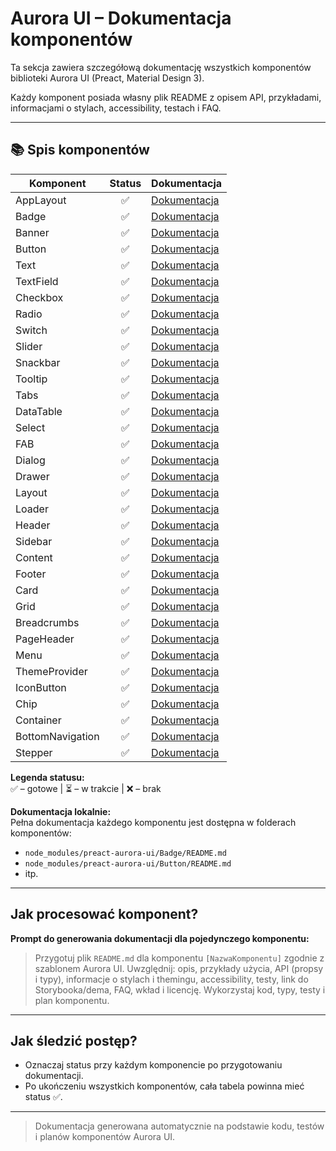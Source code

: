 # Aurora UI – Dokumentacja komponentów

Ta sekcja zawiera szczegółową dokumentację wszystkich komponentów biblioteki Aurora UI (Preact, Material Design 3).

Każdy komponent posiada własny plik README z opisem API, przykładami, informacjami o stylach, accessibility, testach i FAQ.

---

## 📚 Spis komponentów

| Komponent        | Status | Dokumentacja                                                                                           |
| ---------------- | :----: | ------------------------------------------------------------------------------------------------------ |
| AppLayout        |   ✅   | [Dokumentacja](https://github.com/prachwal/preact-aurora-ui/tree/main/src/components/AppLayout)        |
| Badge            |   ✅   | [Dokumentacja](https://github.com/prachwal/preact-aurora-ui/tree/main/src/components/Badge)            |
| Banner           |   ✅   | [Dokumentacja](https://github.com/prachwal/preact-aurora-ui/tree/main/src/components/Banner)           |
| Button           |   ✅   | [Dokumentacja](https://github.com/prachwal/preact-aurora-ui/tree/main/src/components/Button)           |
| Text             |   ✅   | [Dokumentacja](https://github.com/prachwal/preact-aurora-ui/tree/main/src/components/Text)             |
| TextField        |   ✅   | [Dokumentacja](https://github.com/prachwal/preact-aurora-ui/tree/main/src/components/TextField)        |
| Checkbox         |   ✅   | [Dokumentacja](https://github.com/prachwal/preact-aurora-ui/tree/main/src/components/Checkbox)         |
| Radio            |   ✅   | [Dokumentacja](https://github.com/prachwal/preact-aurora-ui/tree/main/src/components/Radio)            |
| Switch           |   ✅   | [Dokumentacja](https://github.com/prachwal/preact-aurora-ui/tree/main/src/components/Switch)           |
| Slider           |   ✅   | [Dokumentacja](https://github.com/prachwal/preact-aurora-ui/tree/main/src/components/Slider)           |
| Snackbar         |   ✅   | [Dokumentacja](https://github.com/prachwal/preact-aurora-ui/tree/main/src/components/Snackbar)         |
| Tooltip          |   ✅   | [Dokumentacja](https://github.com/prachwal/preact-aurora-ui/tree/main/src/components/Tooltip)          |
| Tabs             |   ✅   | [Dokumentacja](https://github.com/prachwal/preact-aurora-ui/tree/main/src/components/Tabs)             |
| DataTable        |   ✅   | [Dokumentacja](https://github.com/prachwal/preact-aurora-ui/tree/main/src/components/DataTable)        |
| Select           |   ✅   | [Dokumentacja](https://github.com/prachwal/preact-aurora-ui/tree/main/src/components/Select)           |
| FAB              |   ✅   | [Dokumentacja](https://github.com/prachwal/preact-aurora-ui/tree/main/src/components/FAB)              |
| Dialog           |   ✅   | [Dokumentacja](https://github.com/prachwal/preact-aurora-ui/tree/main/src/components/Dialog)           |
| Drawer           |   ✅   | [Dokumentacja](https://github.com/prachwal/preact-aurora-ui/tree/main/src/components/Drawer)           |
| Layout           |   ✅   | [Dokumentacja](https://github.com/prachwal/preact-aurora-ui/tree/main/src/components/Layout)           |
| Loader           |   ✅   | [Dokumentacja](https://github.com/prachwal/preact-aurora-ui/tree/main/src/components/Loader)           |
| Header           |   ✅   | [Dokumentacja](https://github.com/prachwal/preact-aurora-ui/tree/main/src/components/Header)           |
| Sidebar          |   ✅   | [Dokumentacja](https://github.com/prachwal/preact-aurora-ui/tree/main/src/components/Sidebar)          |
| Content          |   ✅   | [Dokumentacja](https://github.com/prachwal/preact-aurora-ui/tree/main/src/components/Content)          |
| Footer           |   ✅   | [Dokumentacja](https://github.com/prachwal/preact-aurora-ui/tree/main/src/components/Footer)           |
| Card             |   ✅   | [Dokumentacja](https://github.com/prachwal/preact-aurora-ui/tree/main/src/components/Card)             |
| Grid             |   ✅   | [Dokumentacja](https://github.com/prachwal/preact-aurora-ui/tree/main/src/components/Grid)             |
| Breadcrumbs      |   ✅   | [Dokumentacja](https://github.com/prachwal/preact-aurora-ui/tree/main/src/components/Breadcrumbs)      |
| PageHeader       |   ✅   | [Dokumentacja](https://github.com/prachwal/preact-aurora-ui/tree/main/src/components/PageHeader)       |
| Menu             |   ✅   | [Dokumentacja](https://github.com/prachwal/preact-aurora-ui/tree/main/src/components/Menu)             |
| ThemeProvider    |   ✅   | [Dokumentacja](https://github.com/prachwal/preact-aurora-ui/tree/main/src/components/ThemeProvider)    |
| IconButton       |   ✅   | [Dokumentacja](https://github.com/prachwal/preact-aurora-ui/tree/main/src/components/IconButton)       |
| Chip             |   ✅   | [Dokumentacja](https://github.com/prachwal/preact-aurora-ui/tree/main/src/components/Chip)             |
| Container        |   ✅   | [Dokumentacja](https://github.com/prachwal/preact-aurora-ui/tree/main/src/components/Container)        |
| BottomNavigation |   ✅   | [Dokumentacja](https://github.com/prachwal/preact-aurora-ui/tree/main/src/components/BottomNavigation) |
| Stepper          |   ✅   | [Dokumentacja](https://github.com/prachwal/preact-aurora-ui/tree/main/src/components/Stepper)          |

**Legenda statusu:**  
✅ – gotowe | ⏳ – w trakcie | ❌ – brak

**Dokumentacja lokalnie:**  
Pełna dokumentacja każdego komponentu jest dostępna w folderach komponentów:

- `node_modules/preact-aurora-ui/Badge/README.md`
- `node_modules/preact-aurora-ui/Button/README.md`
- itp.

---

## Jak procesować komponent?

**Prompt do generowania dokumentacji dla pojedynczego komponentu:**

> Przygotuj plik `README.md` dla komponentu `[NazwaKomponentu]` zgodnie z szablonem Aurora UI. Uwzględnij: opis, przykłady użycia, API (propsy i typy), informacje o stylach i themingu, accessibility, testy, link do Storybooka/dema, FAQ, wkład i licencję. Wykorzystaj kod, typy, testy i plan komponentu.

---

## Jak śledzić postęp?

- Oznaczaj status przy każdym komponencie po przygotowaniu dokumentacji.
- Po ukończeniu wszystkich komponentów, cała tabela powinna mieć status ✅.

---

> Dokumentacja generowana automatycznie na podstawie kodu, testów i planów komponentów Aurora UI.
